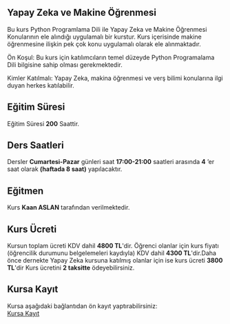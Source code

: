 ## Yapay Zeka ve Makine Öğrenmesi

Bu kurs Python Programlama Dili ile Yapay Zeka ve Makine Öğrenmesi Konularının ele alındığı uygulamalı bir kurstur. Kurs içerisinde makine öğrenmesine ilişkin pek çok konu uygulamalı olarak ele alınmaktadır. 

Ön Koşul: Bu kurs için katılımcıların temel düzeyde Python Programalama Dili bilgisine sahip olması gerekmektedir. 

Kimler Katılmalı:  Yapay Zeka, makina öğrenmesi ve verş bilimi konularına ilgi duyan herkes katılabilir.

## Eğitim Süresi
Eğitim Süresi __200__ Saattir.

## Ders Saatleri
Dersler __Cumartesi-Pazar__ günleri saat __17:00-21:00__ saatleri arasında __4__ ’er saat olarak __(haftada 8 saat)__ yapılacaktır.

## Eğitmen
Kurs __Kaan ASLAN__ tarafından verilmektedir.

## Kurs Ücreti
Kursun toplam ücreti KDV dahil __4800 TL__'dir. Öğrenci olanlar için kurs fiyatı (öğrencilik durumunu belgelemeleri kaydıyla) KDV dahil __4300 TL__'dir.Daha önce dernekte Yapay Zeka kursuna katılmış olanlar için ise kurs ücreti __3800 TL__'dir  Kurs ücretini __2 taksitte__ ödeyebilirsiniz.


## Kursa Kayıt
Kursa aşağıdaki bağlantıdan ön kayıt yaptırabilirsiniz:<br>
[Kursa Kayıt]( https://zoom.us/meeting/register/tJMqd-qsqTMjEtRU0HlVWEa_kTHP-DJeWHcI)
